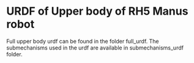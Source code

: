 # URDF of Upper body of RH5 Manus robot

Full upper body urdf can be found in the folder full_urdf. The submechanisms used in the urdf are available in submechanisms_urdf folder.